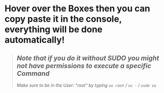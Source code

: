 # Hover over the Boxes then you can copy paste it in the console, everything will be done automatically!

> ## *Note that if you do it without SUDO you **might __not__ have permissions to execute a specific Command***
> *Make sure to be in the User: "root" by typing `su root` / `su -` / `sudo su`* 